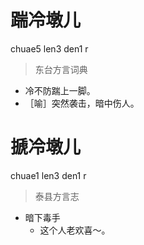 # 踹冷墩儿
chuae5 len3 den1 r
> 东台方言词典
- 冷不防踹上一脚。
- ［喻］突然袭击，暗中伤人。

# 搋冷墩儿
chuae1 len3 den1 r
> 泰县方言志
- 暗下毒手
  - 这个人老欢喜～。
